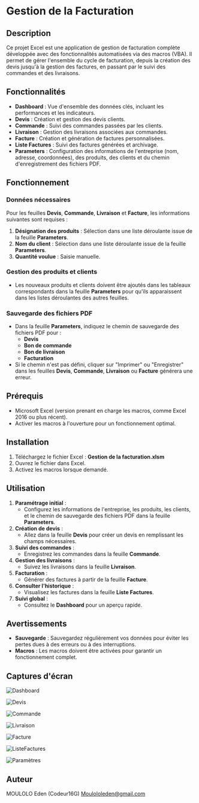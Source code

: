 # Gestion de la Facturation

## Description
Ce projet Excel est une application de gestion de facturation complète développée avec des fonctionnalités automatisées via des macros (VBA). Il permet de gérer l'ensemble du cycle de facturation, depuis la création des devis jusqu'à la gestion des factures, en passant par le suivi des commandes et des livraisons.

## Fonctionnalités
- **Dashboard** : Vue d'ensemble des données clés, incluant les performances et les indicateurs.
- **Devis** : Création et gestion des devis clients.
- **Commande** : Suivi des commandes passées par les clients.
- **Livraison** : Gestion des livraisons associées aux commandes.
- **Facture** : Création et génération de factures personnalisées.
- **Liste Factures** : Suivi des factures générées et archivage.
- **Parameters** : Configuration des informations de l'entreprise (nom, adresse, coordonnées), des produits, des clients et du chemin d'enregistrement des fichiers PDF.

## Fonctionnement
### Données nécessaires
Pour les feuilles **Devis**, **Commande**, **Livraison** et **Facture**, les informations suivantes sont requises : 
1. **Désignation des produits** : Sélection dans une liste déroulante issue de la feuille **Parameters**.
2. **Nom du client** : Sélection dans une liste déroulante issue de la feuille **Parameters**.
3. **Quantité voulue** : Saisie manuelle.

### Gestion des produits et clients
- Les nouveaux produits et clients doivent être ajoutés dans les tableaux correspondants dans la feuille **Parameters** pour qu'ils apparaissent dans les listes déroulantes des autres feuilles.

### Sauvegarde des fichiers PDF
- Dans la feuille **Parameters**, indiquez le chemin de sauvegarde des fichiers PDF pour :
  - **Devis**
  - **Bon de commande**
  - **Bon de livraison**
  - **Facturation**
- Si le chemin n'est pas défini, cliquer sur "Imprimer" ou "Enregistrer" dans les feuilles **Devis**, **Commande**, **Livraison** ou **Facture** générera une erreur.

## Prérequis
- Microsoft Excel (version prenant en charge les macros, comme Excel 2016 ou plus récent).
- Activer les macros à l'ouverture pour un fonctionnement optimal.

## Installation
1. Téléchargez le fichier Excel : **Gestion de la facturation.xlsm**
2. Ouvrez le fichier dans Excel.
3. Activez les macros lorsque demandé.

## Utilisation
1. **Paramétrage initial** :
   - Configurez les informations de l'entreprise, les produits, les clients, et le chemin de sauvegarde des fichiers PDF dans la feuille **Parameters**.
2. **Création de devis** :
   - Allez dans la feuille **Devis** pour créer un devis en remplissant les champs nécessaires.
3. **Suivi des commandes** :
   - Enregistrez les commandes dans la feuille **Commande**.
4. **Gestion des livraisons** :
   - Suivez les livraisons dans la feuille **Livraison**.
5. **Facturation** :
   - Générer des factures à partir de la feuille **Facture**.
6. **Consulter l'historique** :
   - Visualisez les factures dans la feuille **Liste Factures**.
7. **Suivi global** :
   - Consultez le **Dashboard** pour un aperçu rapide.

## Avertissements
- **Sauvegarde** : Sauvegardez régulièrement vos données pour éviter les pertes dues à des erreurs ou à des interruptions.
- **Macros** : Les macros doivent être activées pour garantir un fonctionnement complet.

## Captures d'écran
![Dashboard](https://github.com/user-attachments/assets/d9360840-a999-4632-a040-66b170e05032)

![Devis](https://github.com/user-attachments/assets/b929fd63-b99f-4a8a-83e6-c1f7f9e9f04a)

![Commande](https://github.com/user-attachments/assets/3ee2a23c-22b7-47e3-b191-15bf9d460452)

![Livraison](https://github.com/user-attachments/assets/d908464b-67f3-431c-91c1-3a465869249b)

![Facture](https://github.com/user-attachments/assets/2f759d21-9b5e-4f99-8d40-787ade498f10)

![ListeFactures](https://github.com/user-attachments/assets/cf3cdf05-6362-4e8e-8679-2a1ffa82b200)

![Paramètres](https://github.com/user-attachments/assets/0e425e5b-72ac-41f9-b9c8-b0bdaac742d1)

## Auteur
MOULOLO Eden (Codeur16G)
Moulololeden@gmail.com
